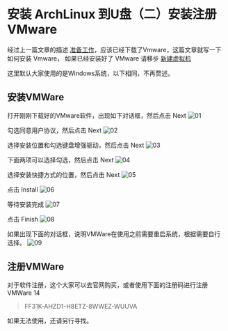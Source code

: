 # 安装 ArchLinux 到U盘（二）安装注册VMware

[annotation]: <id> (e4f4c621-b53d-4775-ae2a-e0f380788fce)
[annotation]: <create_time> (2018-01-14 18:06:00)
[annotation]: <category> (计算机技术)
[annotation]: <tags> (操作系统|Linux)
[annotation]: <status> (public)

经过上一篇文章的描述 [准备工作](./55ffae4e-64e2-4b8e-bb9d-3ae759b3e223)，应该已经下载了Vmware，这篇文章就写一下如何安装 Vmware， 如果已经安装好了 VMware 请移步 [新建虚拟机](./206f744b-1d67-4afa-b25b-76d66c78e95f)

这里默认大家使用的是Windows系统，以下相同，不再赘述。

## 安装VMWare

打开刚刚下载好的VMware软件，出现如下对话框，然后点击 Next
![01](https://upload-images.jianshu.io/upload_images/406169-c3e60f4f1d6b95e7.jpg?imageMogr2/auto-orient/strip%7CimageView2/2/w/600)

勾选同意用户协议，然后点击 Next
![02](https://upload-images.jianshu.io/upload_images/406169-2731de3a7a0fe944.jpg?imageMogr2/auto-orient/strip%7CimageView2/2/w/600)

选择安装位置和勾选键盘增强驱动，然后点击 Next
![03](https://upload-images.jianshu.io/upload_images/406169-b8c883f91ede3e7e.jpg?imageMogr2/auto-orient/strip%7CimageView2/2/w/600)

下面两项可以选择勾选，然后点击 Next
![04](https://upload-images.jianshu.io/upload_images/406169-384a6789844d2f08.jpg?imageMogr2/auto-orient/strip%7CimageView2/2/w/600)

选择安装快捷方式的位置，然后点击 Next
![05](https://upload-images.jianshu.io/upload_images/406169-b31068f948d7e5bb.jpg?imageMogr2/auto-orient/strip%7CimageView2/2/w/600)

点击 Install
![06](https://upload-images.jianshu.io/upload_images/406169-605919fe08249927.jpg?imageMogr2/auto-orient/strip%7CimageView2/2/w/600)

等待安装完成
![07](https://upload-images.jianshu.io/upload_images/406169-4b5053fee8069aff.jpg?imageMogr2/auto-orient/strip%7CimageView2/2/w/600)

点击 Finish
![08](https://upload-images.jianshu.io/upload_images/406169-ba3ccd19f7d9d9d2.jpg?imageMogr2/auto-orient/strip%7CimageView2/2/w/600)

如果出现下面的对话框，说明VMWare在使用之前需要重启系统，根据需要自行选择。
![09](https://upload-images.jianshu.io/upload_images/406169-f1cb390035a25c57.jpg?imageMogr2/auto-orient/strip%7CimageView2/2/w/400)

## 注册VMWare

对于软件注册，这个大家可以去官网购买，或者使用下面的注册码进行注册 VMWare 14

>FF31K-AHZD1-H8ETZ-8WWEZ-WUUVA

如果无法使用，还请另行寻找。
